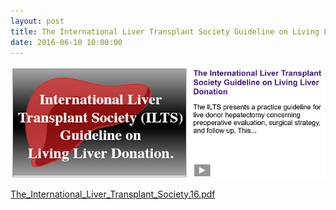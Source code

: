 ```yaml
---
layout: post
title: The International Liver Transplant Society Guideline on Living Liver Donation
date: 2016-06-10 10:00:00
---
```


[![](/assets/images/the-international-liver-transplant-society-guideline-on-living-liver-donation.png)](https://jumpshare.com/v/nJPPhOCoDrvVGFGHMN37)

[The_International_Liver_Transplant_Society.16.pdf](https://jumpshare.com/v/nJPPhOCoDrvVGFGHMN37)
